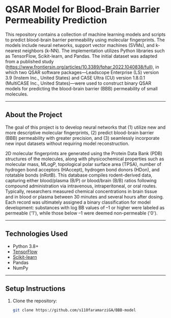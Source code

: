 # QSAR Model for Blood-Brain Barrier Permeability Prediction

This repository contains a collection of machine learning models and scripts to predict blood-brain barrier permeability using molecular fingerprints. The models include neural networks, support vector machines (SVMs), and k-nearest neighbors (k-NN). The implementation utilizes Python libraries such as TensorFlow, Scikit-learn, and Pandas.
The initial dataset was adapted from a published study (https://www.frontiersin.org/articles/10.3389/fphar.2022.1040838/full), in which two QSAR software packages—Leadscope Enterprise (LS) version 3.9 (Instem Inc., United States) and CASE Ultra (CU) version 1.8.0.1 (MultiCASE Inc., United States)—were used to construct binary QSAR models for predicting the blood-brain barrier (BBB) permeability of small molecules. 


---

## About the Project

The goal of this project is to develop neural networks that (1) utilize new and more descriptive molecular fingerprints, (2) predict blood-brain barrier (BBB) permeability with greater precision, and (3) seamlessly incorporate new input datasets without requiring model reconstruction.

2D molecular fingerprints are generated using the Protein Data Bank (PDB) structures of the molecules, along with physicochemical properties such as molecular mass, MLogP, topological polar surface area (TPSA), number of hydrogen bond acceptors (HAccept), hydrogen bond donors (HDon), and rotatable bonds (nRotB). This database compiles rodent-derived data, capturing either blood/plasma (B/P) or blood/brain (B/B) ratios following compound administration via intravenous, intraperitoneal, or oral routes. Typically, researchers measured chemical concentrations in brain tissue and in blood or plasma between 30 minutes and several hours after dosing. Each record was ultimately assigned a binary classification for model development: substances with log BB values of –1 or higher were labeled as permeable ('1'), while those below –1 were deemed non-permeable ('0').

---

## Technologies Used

- Python 3.8+
- [TensorFlow](https://www.tensorflow.org/)
- [Scikit-learn](https://scikit-learn.org/)
- Pandas
- NumPy

---

## Setup Instructions

1. Clone the repository:
   ```bash
   git clone https://github.com/s110faramarziGA/BBB-model
